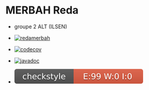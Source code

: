 # MERBAH Reda 
* groupe 2 ALT (ILSEN)


* [![redamerbah](https://circleci.com/gh/redamerbah/ceri-m1-techniques-de-test.svg?style=svg)](https://app.circleci.com/pipelines/github/redamerbah)
* [![codecov](https://codecov.io/gh/redamerbah/ceri-m1-techniques-de-test/branch/master/graph/badge.svg)](https://app.codecov.io/gh/redamerbah/ceri-m1-techniques-de-test)
* [![javadoc](https://javadoc.io/badge2/org.springframework/spring-core/javadoc.svg)](https://redamerbah.github.io/ceri-m1-techniques-de-test/)
* ![Checkstyle](target/site/badges/checkstyle-result.svg)